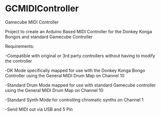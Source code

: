 # GCMIDIController
Gamecube MIDI Controller

Project to create an Arduino Based MIDI Controller for the Donkey Konga Bongos and standard Gamecube Controller

Requirements:

-Compatible with original or 3rd party controllers without having to modify the controller

-DK Mode specifically mapped for use with the Donkey Konga Bongo Controller using the General MIDI Drum Map on Channel 10

-Standard Drum Mode mapped for use with standard Gamecube controller using the General MIDI Drum Map on Channel 10

-Standard Synth Mode for controlling chromatic synths on Channel 1

-Send MIDI out via USB and 5 Pin
